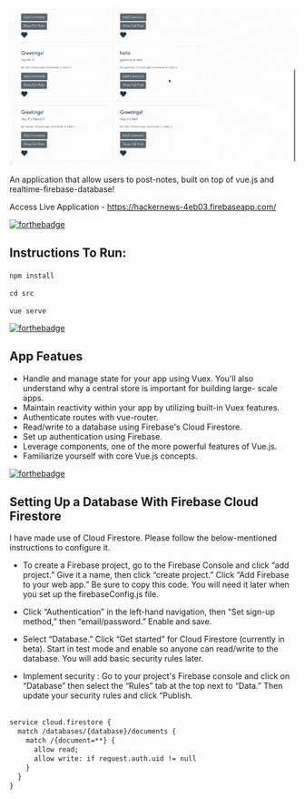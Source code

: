 ![Alt Text](https://github.com/divyanshu-rawat/HackerNewsClone-Vue/blob/master/Assets/HN.gif)


An application that allow users to post-notes, built on top of vue.js and realtime-firebase-database!

Access Live Application - https://hackernews-4eb03.firebaseapp.com/

[![forthebadge](https://forthebadge.com/images/badges/made-with-javascript.svg)](https://forthebadge.com)

## Instructions To Run:

``` npm install ```

``` cd src ```

``` vue serve ```

[![forthebadge](https://forthebadge.com/images/badges/made-with-vue.svg)](https://forthebadge.com)

## App Featues

* Handle and manage state for your app using Vuex. You'll also understand why a central store is important for building large-   scale apps.
* Maintain reactivity within your app by utilizing built-in Vuex features.
* Authenticate routes with vue-router.
* Read/write to a database using Firebase's Cloud Firestore.
* Set up authentication using Firebase.
* Leverage components, one of the more powerful features of Vue.js.
* Familiarize yourself with core Vue.js concepts.


[![forthebadge](https://forthebadge.com/images/badges/built-with-love.svg)](https://forthebadge.com)

## Setting Up a Database With Firebase Cloud Firestore

I have made use of Cloud Firestore.
Please follow the below-mentioned instructions to configure it.

* To create a Firebase project, go to the Firebase Console and click “add project.” Give it a name, then click “create 
  project.” Click “Add Firebase to your web app.” Be sure to copy this code. You will need it later when you set up the 
  firebaseConfig.js file.
  
* Click “Authentication” in the left-hand navigation, then “Set sign-up method,” then “email/password.” Enable and save.

* Select “Database.” Click “Get started” for Cloud Firestore (currently in beta).
  Start in test mode and enable so anyone can read/write to the database. You will add basic security rules later.
  
* Implement security : Go to your project's Firebase console and click on “Database” then select the “Rules” tab at the top next to “Data.” Then update your security rules and click “Publish.

```

service cloud.firestore {
  match /databases/{database}/documents {
    match /{document=**} {
      allow read;
      allow write: if request.auth.uid != null
    }
  }
}

```
